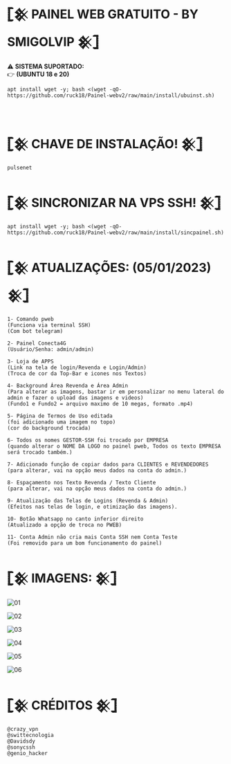 #  𓊈𒆜 PAINEL WEB GRATUITO - BY SMIGOLVIP 𒆜𓊉

⚠ <b>SISTEMA SUPORTADO:</b></br>
👉 <b>(UBUNTU 18 e 20)</b></br>


```
apt install wget -y; bash <(wget -qO- https://github.com/ruck18/Painel-webv2/raw/main/install/ubuinst.sh)
```
</br>

# 𓊈𒆜 CHAVE DE INSTALAÇÃO! 𒆜𓊉
```
pulsenet
```

# 𓊈𒆜 SINCRONIZAR NA VPS SSH! 𒆜𓊉
```
apt install wget -y; bash <(wget -qO- https://github.com/ruck18/Painel-webv2/raw/main/install/sincpainel.sh)
```


# 𓊈𒆜 ATUALIZAÇÕES: (05/01/2023) 𒆜𓊉
```
1- Comando pweb
(Funciona via terminal SSH)
(Com bot telegram)

2- Painel Conecta4G 
(Usuário/Senha: admin/admin)

3- Loja de APPS 
(Link na tela de login/Revenda e Login/Admin)
(Troca de cor da Top-Bar e icones nos Textos)

4- Background Área Revenda e Área Admin
(Para alterar as imagens, bastar ir em personalizar no menu lateral do admin e fazer o upload das imagens e videos)
(Fundo1 e Fundo2 = arquivo maximo de 10 megas, formato .mp4)

5- Página de Termos de Uso editada
(foi adicionado uma imagem no topo)
(cor do background trocada)

6- Todos os nomes GESTOR-SSH foi trocado por EMPRESA
(quando alterar o NOME DA LOGO no painel pweb, Todos os texto EMPRESA será trocado também.)

7- Adicionado função de copiar dados para CLIENTES e REVENDEDORES
(para alterar, vai na opção meus dados na conta do admin.)

8- Espaçamento nos Texto Revenda / Texto Cliente
(para alterar, vai na opção meus dados na conta do admin.)

9- Atualização das Telas de Logins (Revenda & Admin)
(Efeitos nas telas de login, e otimização das imagens).

10- Botão Whatsapp no canto inferior direito
(Atualizado a opção de troca no PWEB)

11- Conta Admin não cria mais Conta SSH nem Conta Teste
(Foi removido para um bom funcionamento do painel)
```

# 𓊈𒆜 IMAGENS: 𒆜𓊉

![01](https://i.postimg.cc/sXhdZzXT/Screenshot-1.png)

![02](https://i.postimg.cc/tRcwv773/Screenshot-3.png)

![03](https://i.postimg.cc/tRcwv773/Screenshot-3.png)

![04](https://i.postimg.cc/L5Pc3MkK/Screenshot-6.png)

![05](https://i.postimg.cc/GmKZQKD2/Screenshot-4.png)

![06](https://i.postimg.cc/rs5HtNcq/Screenshot-5.png)



# 𓊈𒆜 CRÉDITOS 𒆜𓊉
```
@crazy_vpn
@swittecnologia
@Davidsdy
@sonycssh
@genio_hacker
```



